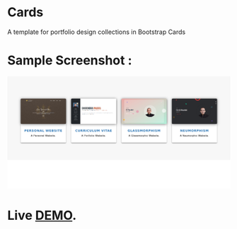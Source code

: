 # Cards
A template for portfolio design collections in Bootstrap Cards

# Sample Screenshot :
<p align="center">
  <img  src="assets/img/Screenshot.png">

# **Live [DEMO](https://paudeldhirendra.github.io/Cards/)**.
